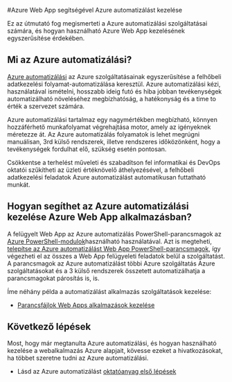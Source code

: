 <properties
    pageTitle="Azure Web App segítségével Azure automatizálási kezelése |} Microsoft Azure"
    description="További tudnivalók: hogyan az Azure automatizálási szolgáltatás kezelése a webalkalmazás Azure is használható."
    services="app-service\web, automation"
    documentationCenter=""
    authors="mgoedtel"
    manager="jwhit"
    editor=""/>

<tags
    ms.service="app-service-web"
    ms.workload="web"
    ms.tgt_pltfrm="na"
    ms.devlang="na"
    ms.topic="article"
    ms.date="07/29/2016"
    ms.author="magoedte;csand"/>

#<a name="managing-azure-web-app-using-azure-automation"></a>Azure Web App segítségével Azure automatizálást kezelése

Ez az útmutató fog megismerteti a Azure automatizálási szolgáltatásai számára, és hogyan használható Azure Web App kezelésének egyszerűsítése érdekében.

## <a name="what-is-azure-automation"></a>Mi az Azure automatizálási?

[Azure automatizálási](../automation/automation-intro.md) az Azure szolgáltatásainak egyszerűsítése a felhőbeli adatkezelési folyamat-automatizálása keresztül. Azure automatizálási kézi, használatával ismételni, hosszabb ideig futó és hiba jobban tevékenységek automatizálható növeléséhez megbízhatóság, a hatékonyság és a time to érték a szervezet számára.

Azure automatizálási tartalmaz egy nagymértékben megbízható, könnyen hozzáférhető munkafolyamat végrehajtása motor, amely az igényeknek méretezze át. Az Azure automatizálás folyamatok is lehet megrúgni manuálisan, 3rd külső rendszerek, illetve rendszeres időközönként, hogy a tevékenységek fordulhat elő, szükség esetén pontosan.

Csökkentse a terhelést műveleti és szabadítson fel informatikai és DevOps oktatói szűkítheti az üzleti értéknövelő áthelyezésével, a felhőbeli adatkezelési feladatok Azure automatizálást automatikusan futtatható munkát.


## <a name="how-can-azure-automation-help-manage-azure-web-app"></a>Hogyan segíthet az Azure automatizálási kezelése Azure Web App alkalmazásban?

A felügyelt Web App az Azure automatizálás PowerShell-parancsmagok az [Azure PowerShell-modulok](../powershell-install-configure.md)használható használatával. Azt is megteheti, [telepítse az Azure automatizálást Web App PowerShell-parancsmagok](https://azure.microsoft.com/blog/announcing-azure-resource-manager-support-azure-automation-runbooks/), így végezheti el az összes a Web App felügyeleti feladatok belül a szolgáltatást. A parancsmagok az Azure automatizálást többi Azure szolgáltatás Azure szolgáltatásokat és a 3 külső rendszerek összetett automatizálhatja a parancsmagokat párosítás is, is.

Íme néhány példa a automatizálást alkalmazás szolgáltatások kezelése:

* [Parancsfájlok Web Apps alkalmazások kezelése](https://azure.microsoft.com/documentation/scripts/)

## <a name="next-steps"></a>Következő lépések

Most, hogy már megtanulta Azure automatizálási, és hogyan használható kezelése a webalkalmazás Azure alapjait, kövesse ezeket a hivatkozásokat, ha többet szeretne tudni az Azure automatizálási.

* Lásd az Azure automatizálást [oktatóanyag első lépések](../automation/automation-first-runbook-graphical.md)

